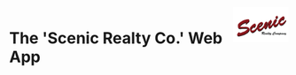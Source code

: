 <a href="https://hellotico.com">
    <img src="./assets/images/scenic_logo.png" title="Lambda School Logo" width="100" align="right">
</a>

# The 'Scenic Realty Co.' Web App
